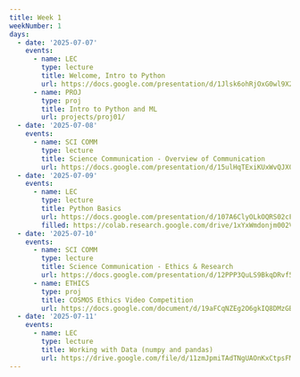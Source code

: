 ```yaml
---
title: Week 1
weekNumber: 1
days:
  - date: '2025-07-07'
    events:
      - name: LEC
        type: lecture
        title: Welcome, Intro to Python
        url: https://docs.google.com/presentation/d/1Jlsk6ohRjOxG0wl9X2TQJA3BNa99UaRD/edit?usp=sharing
      - name: PROJ
        type: proj
        title: Intro to Python and ML
        url: projects/proj01/
  - date: '2025-07-08'
    events:
      - name: SCI COMM
        type: lecture
        title: Science Communication - Overview of Communication
        url: https://docs.google.com/presentation/d/15ulHqTExiKUxWvQJX0aBZYWcVQ2nAxhazVLc0TL1-SY/edit?usp=sharing
  - date: '2025-07-09'
    events:
      - name: LEC
        type: lecture
        title: Python Basics
        url: https://docs.google.com/presentation/d/107A6ClyOLkOQRS02cF4KNJg1isGNDGyDqYS86pmI1hQ/edit?usp=sharing
        filled: https://colab.research.google.com/drive/1xYxWmdonjm002VXfJc23Eyo2oX-49314?usp=sharing
  - date: '2025-07-10'
    events:
      - name: SCI COMM
        type: lecture
        title: Science Communication - Ethics & Research
        url: https://docs.google.com/presentation/d/12PPP3QuLS9BkqDRvf59FizoKsOrhVeku02dNxXQw8sg/edit?usp=sharing
      - name: ETHICS
        type: proj
        title: COSMOS Ethics Video Competition
        url: https://docs.google.com/document/d/19aFCqNZEg2O6gkIQ8DMzGBd-40h_OWK-bSYS84CL988/edit?usp=sharing
  - date: '2025-07-11'
    events:
      - name: LEC
        type: lecture
        title: Working with Data (numpy and pandas)
        url: https://drive.google.com/file/d/11zmJpmiTAdTNgUAOnKxCtpsFM9LZQneZ/view?usp=sharing
---
```

